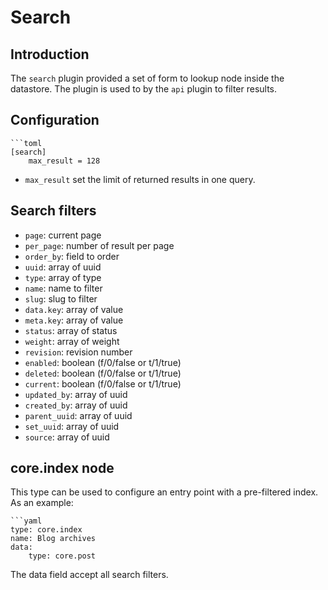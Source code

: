 Search
======

Introduction
------------

The ``search`` plugin provided a set of form to lookup node inside the datastore. The plugin is used to by the ``api``
 plugin to filter results.


Configuration
-------------

    ```toml
    [search]
        max_result = 128


- ``max_result`` set the limit of returned results in one query.


Search filters
--------------

 - `page`: current page
 - `per_page`: number of result per page
 - `order_by`: field to order
 - `uuid`: array of uuid
 - `type`: array of type
 - `name`: name to filter
 - `slug`: slug to filter
 - `data.key`: array of value 
 - `meta.key`: array of value
 - `status`: array of status
 - `weight`: array of weight
 - `revision`: revision number
 - `enabled`: boolean (f/0/false or t/1/true)
 - `deleted`: boolean (f/0/false or t/1/true)
 - `current`: boolean (f/0/false or t/1/true)
 - `updated_by`: array of uuid
 - `created_by`: array of uuid
 - `parent_uuid`: array of uuid
 - `set_uuid`: array of uuid
 - `source`: array of uuid 

core.index node
---------------

This type can be used to configure an entry point with a pre-filtered index. As an example:

    ```yaml
    type: core.index
    name: Blog archives
    data:
        type: core.post
    
The data field accept all search filters.